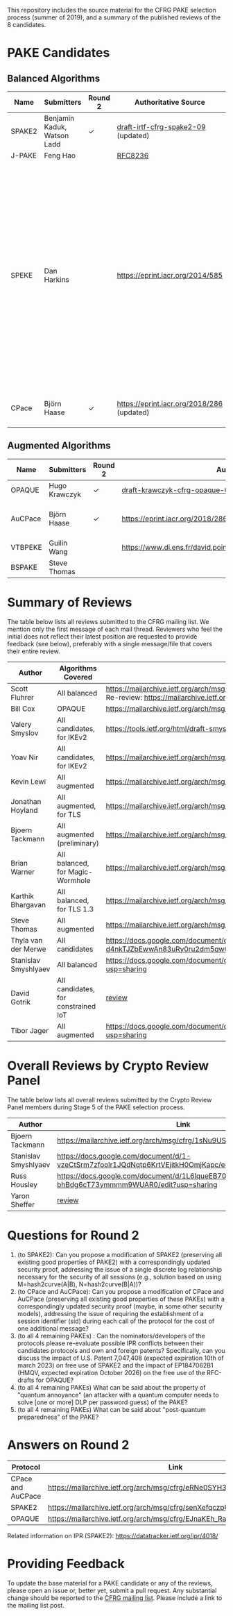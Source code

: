 This repository includes the source material for the CFRG PAKE selection process (summer of 2019), and a summary of the published reviews of the 8 candidates.


# PAKE Candidates

## Balanced Algorithms

| Name   | Submitters                  | Round 2 | Authoritative Source                                         | Additional Content                                           | Comments                                                     |
| ------ | --------------------------- | ----- |------------------------------------------------------------ | ------------------------------------------------------------ | ------------------------------------------------------------ |
| SPAKE2 | Benjamin Kaduk, Watson Ladd |&#10003;| [draft-irtf-cfrg-spake2-09](https://tools.ietf.org/html/draft-irtf-cfrg-spake2-09) (updated) | [Requirements](Candidates/SPAKE2.md)                         |                                                              |
| J-PAKE | Feng Hao                    || [RFC8236](https://tools.ietf.org/html/rfc8236)               | [Requirements](Candidates/J-PAKE.pdf)                        |                                                              |
| SPEKE  | Dan Harkins                 || https://eprint.iacr.org/2014/585                             | [Requirements](Candidates/SPEKE.pdf)                         | Submitter note: The only thing to add is that when SPEKE is used with ECC a hash-to-curve method from the RFC that comes out of the CFRG (when it comes out of the CFRG) is necessary to produce the secret generator that SPEKE requires. |
| CPace  | Björn Haase                 |&#10003;| https://eprint.iacr.org/2018/286 (updated)                   | [Addendum](Candidates/CPace%20and%20AuCPace%20-%20addendum.pdf) <br> [Corrigendum](Candidates/CPace%20and%20AuCPace%20-%20corrigendum.pdf) <br> [Simulator Code](Candidates/simulatorCode_CPace_AuCPace_StrongAuCPace.ods)|                                                              |



## Augmented Algorithms

| Name    | Submitters    | Round 2 | Authoritative Source                                         | Additional Content                                           | Comments |
| ------- | ------------- | ------- | ------------------------------------------------------------ | ------------------------------------------------------------ | -------- |
| OPAQUE  | Hugo Krawczyk |&#10003;| [draft-krawczyk-cfrg-opaque-03](https://tools.ietf.org/html/draft-krawczyk-cfrg-opaque-03) | [Requirements](Candidates/OPAQUE.md)                         |          |
| AuCPace | Björn Haase   |&#10003;| https://eprint.iacr.org/2018/286 (updated)                   | [Addendum](Candidates/CPace%20and%20AuCPace%20-%20addendum.pdf) <br> [Corrigendum](Candidates/CPace%20and%20AuCPace%20-%20corrigendum.pdf) <br> [Simulator Code](Candidates/simulatorCode_CPace_AuCPace_StrongAuCPace.ods)|          |
| VTBPEKE | Guilin Wang   || https://www.di.ens.fr/david.pointcheval/Documents/Papers/2017_asiaccsB.pdf | [Requirements](Candidates/VTBPEKE.pdf)                       |          |
| BSPAKE  | Steve Thomas  ||                                                              | [Information](Candidates/BSPAKE%20info.md) [Requirements](Candidates/BSPAKE.md) |          |



# Summary of Reviews

The table below lists all reviews submitted to the CFRG mailing list. We mention only the first message of each mail thread. Reviewers who feel the initial does not reflect their latest position are requested to provide feedback (see below), preferably with a single message/file that covers their entire review.

| Author               | Algorithms Covered                  | Link                                                         |
| -------------------- | ----------------------------------- | ------------------------------------------------------------ |
| Scott Fluhrer        | All balanced                        | https://mailarchive.ietf.org/arch/msg/cfrg/HssFKRoUdM2kyVt4T9j_KPZqAmE <br> Re-review: https://mailarchive.ietf.org/arch/msg/cfrg/MZ-L7qSTDZEtC9hjhPNyGOhXUlQ |
| Bill Cox             | OPAQUE                              | https://mailarchive.ietf.org/arch/msg/cfrg/-B16hIOerRsHgoIxiln05TiJ17o |
| Valery Smyslov       | All candidates, for IKEv2           | https://tools.ietf.org/html/draft-smyslov-ikev2-pake-00      |
| Yoav Nir             | All candidates, for IKEv2           | https://mailarchive.ietf.org/arch/msg/cfrg/PWhIOQKBHapZ1Rpbd7Brr_JFIg8 |
| Kevin Lewi           | All augmented                       | https://mailarchive.ietf.org/arch/msg/cfrg/9E1owZANyjCEZW44IWj0u1Lze2I |
| Jonathan Hoyland     | All augmented, for TLS              | https://mailarchive.ietf.org/arch/msg/cfrg/FaY_3w5lWtygha0DTY5hJ9Yy7WU |
| Bjoern Tackmann      | All augmented (preliminary)         | https://mailarchive.ietf.org/arch/msg/cfrg/euWBn5Nku0WFGKQ6qcITaCKVM-k |
| Brian Warner         | All balanced, for Magic-Wormhole    | https://mailarchive.ietf.org/arch/msg/cfrg/BBQ2gwCECu5ouTJjE_CE6d9Rg-0 |
| Karthik Bhargavan    | All balanced, for TLS 1.3           | https://mailarchive.ietf.org/arch/msg/cfrg/5VhZLYGpzU8MWPlbMr2cf4Uc-nI |
| Steve Thomas         | All augmented                       | https://mailarchive.ietf.org/arch/msg/cfrg/AQtLrLSfATpOKxdjAakacnp2cBo |
| Thyla van der Merwe  | All candidates                      | https://docs.google.com/document/d/114t9rTk-d4nkTJZbEwwAn83uRy0ru2dm5qwOj0AMFaw/edit?usp=sharing |
| Stanislav Smyshlyaev | All balanced                        | https://docs.google.com/document/d/1czsluXWzGNnlzJDChcULAB_sqFaUWHzGMKjkjZDBMok/edit?usp=sharing |
| David Gotrik         | All candidates, for constrained IoT | [review](Reviews/dgotrik.pdf)                                |
| Tibor Jager          | All augmented                       | https://docs.google.com/document/d/1jAQm4lCUSJO73vyS14hF8Cl__grsOTF-Jj_CCStJDuU/edit?usp=sharing


# Overall Reviews by Crypto Review Panel

The table below lists all overall reviews submitted by the Crypto Review Panel members during Stage 5 of the PAKE selection process.

| Author               | Link                                                         |
| -------------------- | ------------------------------------------------------------ |
| Bjoern Tackmann      | https://mailarchive.ietf.org/arch/msg/cfrg/1sNu9USxo1lnFdzCL5msUFKBjzM |
| Stanislav Smyshlyaev | https://docs.google.com/document/d/1-vzeCtSrm7zfoolr1JQdNqtp6KrtVEjitkH0OmjKapc/edit?usp=sharing |
| Russ Housley         | https://docs.google.com/document/d/1L6lqueEB70C4QptEnjfWx-bhBdg6cT73ymmmm9WUAR0/edit?usp=sharing |
| Yaron Sheffer        | [review](https://tools.ietf.org/html/draft-sheffer-cfrg-pake-review-00)    |

# Questions for Round 2

1) (to SPAKE2): Can you propose a modification of SPAKE2 (preserving all existing good properties of PAKE2) with a correspondingly updated security proof, addressing the issue of a single discrete log relationship necessary for the security of all sessions (e.g., solution based on using M=hash2curve(A|B), N=hash2curve(B|A))?
2) (to CPace and AuCPace): Can you propose a modification of CPace and AuCPace (preserving all existing good properties of these PAKEs) with a correspondingly updated security proof (maybe, in some other security models), addressing the issue of requiring the establishment of a session identifier (sid) during each call of the protocol for the cost of one additional message?
3) (to all 4 remaining PAKEs) : Can the nominators/developers of the protocols please re-evaluate possible IPR conflicts between their candidates protocols and own and foreign patents? Specifically, can you discuss the impact of U.S. Patent 7,047,408 (expected expiration 10th of march 2023) on free use of SPAKE2 and the impact of EP1847062B1 (HMQV, expected expiration October 2026) on the free use of the RFC-drafts for OPAQUE?
4) (to all 4 remaining PAKEs) What can be said about the property of "quantum annoyance" (an attacker with a quantum computer needs to solve [one or more] DLP per password guess) of the PAKE?
5) (to all 4 remaining PAKEs) What can be said about "post-quantum preparedness" of the PAKE?

# Answers on Round 2

| Protocol               | Link                                                         |
| -------------------- | ------------------------------------------------------------ |
| CPace and AuCPace      | https://mailarchive.ietf.org/arch/msg/cfrg/eRNe0SYH3lwHifwZkmqHRy4pdNE |
| SPAKE2 | https://mailarchive.ietf.org/arch/msg/cfrg/senXefqczpUZo26B35ekz8d3iLo |
| OPAQUE         | https://mailarchive.ietf.org/arch/msg/cfrg/EJnaKEh_RamzghcjAik5v9_Fwf8 |

Related information on IPR (SPAKE2): https://datatracker.ietf.org/ipr/4018/

# Providing Feedback

To update the base material for a PAKE candidate or any of the reviews, please open an issue or, better yet, submit a pull request. Any substantial change should be reported to the [CFRG mailing list](https://mailarchive.ietf.org/arch/browse/cfrg/). Please include a link to the mailing list post.

